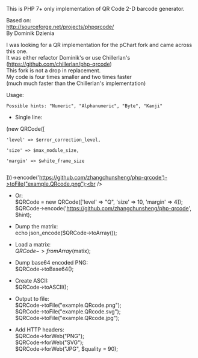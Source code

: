 
This is PHP 7+ only implementation of QR Code 2-D barcode generator.<br />

Based on:<br />
http://sourceforge.net/projects/phpqrcode/<br />
By Dominik Dzienia<br />

I was looking for a QR implementation for the pChart fork and came across this one.<br />
It was either refactor Dominik's or use Chillerlan's (https://github.com/chillerlan/php-qrcode)<br />
This fork is not a drop in replacement.<br />
My code is four times smaller and two times faster<br />
(much much faster than the Chillerlan's implementation)<br />

Usage:<br />

	Possible hints: "Numeric", "Alphanumeric", "Byte", "Kanji"

- Single line:<br />

(new QRCode([<br />
<pre><code>'level' => $error_correction_level,<br />
'size' => $max_module_size,<br />
'margin' => $white_frame_size<br />
</code></pre>
]))->encode('https://github.com/zhangchunsheng/php-qrcode')->toFile("example.QRcode.png");<br />

- Or:<br />
$QRCode = new QRCode(['level' => "Q", 'size' => 10, 'margin' => 4]);<br />
$QRCode->encode('https://github.com/zhangchunsheng/php-qrcode', $hint);<br />

- Dump the matrix:<br />
echo json_encode($QRCode->toArray());<br />

- Load a matrix:<br />
$QRCode->fromArray($matix);<br />

- Dump base64 encoded PNG:<br />
$QRCode->toBase64();<br />

- Create ASCII:<br />
$QRCode->toASCII();<br />

- Output to file:<br />
$QRCode->toFile("example.QRcode.png");<br />
$QRCode->toFile("example.QRcode.svg");<br />
$QRCode->toFile("example.QRcode.jpg");<br />

- Add HTTP headers:<br />
$QRCode->forWeb("PNG");<br />
$QRCode->forWeb("SVG");<br />
$QRCode->forWeb("JPG", $quality = 90);<br />
